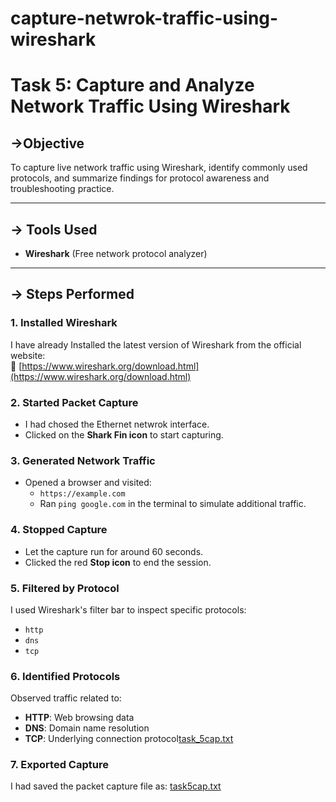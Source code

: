 # capture-netwrok-traffic-using-wireshark

# Task 5: Capture and Analyze Network Traffic Using Wireshark

## ->Objective
To capture live network traffic using Wireshark, identify commonly used protocols, and summarize findings for protocol awareness and troubleshooting practice.

---

## -> Tools Used
- **Wireshark** (Free network protocol analyzer)

---

## -> Steps Performed

### 1. Installed Wireshark
I have already Installed the latest version of Wireshark from the official website:  
🔗 [https://www.wireshark.org/download.html](https://www.wireshark.org/download.html)

### 2. Started Packet Capture
- I had chosed the Ethernet netwrok interface.
- Clicked on the **Shark Fin icon** to start capturing.

### 3. Generated Network Traffic
- Opened a browser and visited:
  - `https://example.com`
  - Ran `ping google.com` in the terminal to simulate additional traffic.

### 4. Stopped Capture
- Let the capture run for around 60 seconds.
- Clicked the red **Stop icon** to end the session.

### 5. Filtered by Protocol
I used Wireshark's filter bar to inspect specific protocols:
- `http`
- `dns`
- `tcp`

### 6. Identified Protocols
Observed traffic related to:
- **HTTP**: Web browsing data
- **DNS**: Domain name resolution
- **TCP**: Underlying connection protocol[task_5cap.txt](https://github.com/user-attachments/files/20980355/task_5cap.txt)


### 7. Exported Capture
I had saved the packet capture file as:
[task5cap.txt](https://github.com/user-attachments/files/20980470/task5cap.txt)
